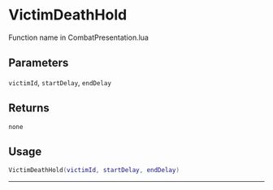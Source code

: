 # VictimDeathHold
Function name in CombatPresentation.lua
## Parameters
`victimId`, `startDelay`, `endDelay`
## Returns
`none`
## Usage
```lua
VictimDeathHold(victimId, startDelay, endDelay)
```
---
